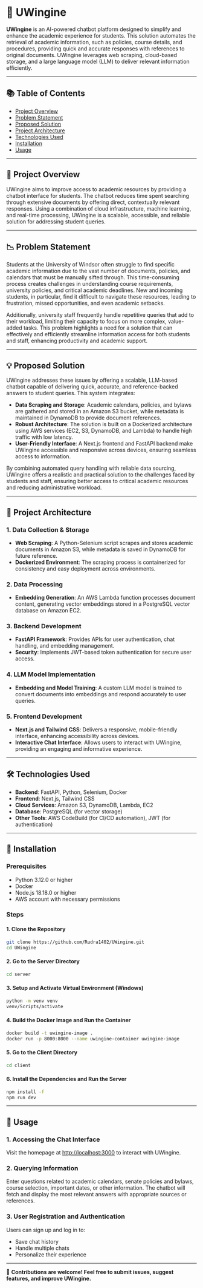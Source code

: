 # 🚀 UWingine

**UWingine** is an AI-powered chatbot platform designed to simplify and enhance the academic experience for students. This solution automates the retrieval of academic information, such as policies, course details, and procedures, providing quick and accurate responses with references to original documents. UWingine leverages web scraping, cloud-based storage, and a large language model (LLM) to deliver relevant information efficiently.

---

## 📚 Table of Contents

- [Project Overview](#-project-overview)
- [Problem Statement](#-problem-statement)
- [Proposed Solution](#-proposed-solution)
- [Project Architecture](#-project-architecture)
- [Technologies Used](#-technologies-used)
- [Installation](#-installation)
- [Usage](#-usage)

---

## 📖 Project Overview

UWingine aims to improve access to academic resources by providing a chatbot interface for students. The chatbot reduces time spent searching through extensive documents by offering direct, contextually relevant responses. Using a combination of cloud infrastructure, machine learning, and real-time processing, UWingine is a scalable, accessible, and reliable solution for addressing student queries.

---

## 📉 Problem Statement

Students at the University of Windsor often struggle to find specific academic information due to the vast number of documents, policies, and calendars that must be manually sifted through. This time-consuming process creates challenges in understanding course requirements, university policies, and critical academic deadlines. New and incoming students, in particular, find it difficult to navigate these resources, leading to frustration, missed opportunities, and even academic setbacks.

Additionally, university staff frequently handle repetitive queries that add to their workload, limiting their capacity to focus on more complex, value-added tasks. This problem highlights a need for a solution that can effectively and efficiently streamline information access for both students and staff, enhancing productivity and academic support.

---

## 💡 Proposed Solution

UWingine addresses these issues by offering a scalable, LLM-based chatbot capable of delivering quick, accurate, and reference-backed answers to student queries. This system integrates:

- **Data Scraping and Storage**: Academic calendars, policies, and bylaws are gathered and stored in an Amazon S3 bucket, while metadata is maintained in DynamoDB to provide document references.
- **Robust Architecture**: The solution is built on a Dockerized architecture using AWS services (EC2, S3, DynamoDB, and Lambda) to handle high traffic with low latency.
- **User-Friendly Interface**: A Next.js frontend and FastAPI backend make UWingine accessible and responsive across devices, ensuring seamless access to information.

By combining automated query handling with reliable data sourcing, UWingine offers a realistic and practical solution to the challenges faced by students and staff, ensuring better access to critical academic resources and reducing administrative workload.

---

## 🎯 Project Architecture

### 1. Data Collection & Storage
- **Web Scraping**: A Python-Selenium script scrapes and stores academic documents in Amazon S3, while metadata is saved in DynamoDB for future reference.
- **Dockerized Environment**: The scraping process is containerized for consistency and easy deployment across environments.

### 2. Data Processing
- **Embedding Generation**: An AWS Lambda function processes document content, generating vector embeddings stored in a PostgreSQL vector database on Amazon EC2.

### 3. Backend Development
- **FastAPI Framework**: Provides APIs for user authentication, chat handling, and embedding management.
- **Security**: Implements JWT-based token authentication for secure user access.

### 4. LLM Model Implementation
- **Embedding and Model Training**: A custom LLM model is trained to convert documents into embeddings and respond accurately to user queries.

### 5. Frontend Development
- **Next.js and Tailwind CSS**: Delivers a responsive, mobile-friendly interface, enhancing accessibility across devices.
- **Interactive Chat Interface**: Allows users to interact with UWingine, providing an engaging and informative experience.

---

## 🛠️ Technologies Used

- **Backend**: FastAPI, Python, Selenium, Docker
- **Frontend**: Next.js, Tailwind CSS
- **Cloud Services**: Amazon S3, DynamoDB, Lambda, EC2
- **Database**: PostgreSQL (for vector storage)
- **Other Tools**: AWS CodeBuild (for CI/CD automation), JWT (for authentication)

---

## 🚀 Installation

### Prerequisites

- Python 3.12.0 or higher
- Docker
- Node.js 18.18.0 or higher
- AWS account with necessary permissions

### Steps

#### 1. Clone the Repository

```bash
git clone https://github.com/Rudra1402/UWingine.git
cd UWingine
```

#### 2. Go to the Server Directory

```bash
cd server
```

#### 3. Setup and Activate Virtual Environment (Windows)

```bash
python -m venv venv
venv/Scripts/activate
```

#### 4. Build the Docker Image and Run the Container

```bash
docker build -t uwingine-image .
docker run -p 8000:8000 --name uwingine-container uwingine-image
```

#### 5. Go to the Client Directory

```bash
cd client
```

#### 6. Install the Dependencies and Run the Server

```bash
npm install -f
npm run dev
```

---

## 📘 Usage

### 1. Accessing the Chat Interface

Visit the homepage at [http://localhost:3000](http://localhost:3000) to interact with UWingine.

### 2. Querying Information

Enter questions related to academic calendars, senate policies and bylaws, course selection, important dates, or other information. The chatbot will fetch and display the most relevant answers with appropriate sources or references.

### 3. User Registration and Authentication

Users can sign up and log in to:

- Save chat history
- Handle multiple chats
- Personalize their experience

---

🚀 **Contributions are welcome! Feel free to submit issues, suggest features, and improve UWingine.**

